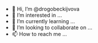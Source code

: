 - 👋 Hi, I’m @drogobeckijvova
- 👀 I’m interested in ...
- 🌱 I’m currently learning ...
- 💞️ I’m looking to collaborate on ...
- 📫 How to reach me ...

<!---
drogobeckijvova/drogobeckijvova is a ✨ special ✨ repository because its `README.md` (this file) appears on your GitHub profile.
You can click the Preview link to take a look at your changes.
--->
